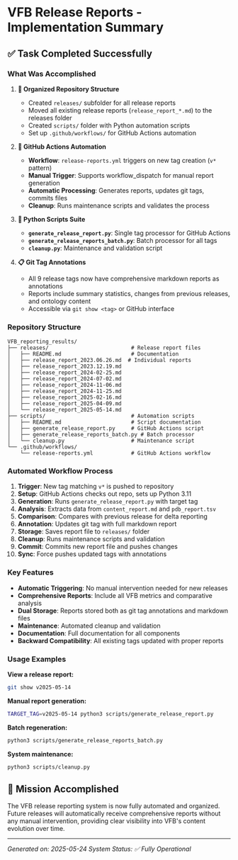 # VFB Release Reports - Implementation Summary

## ✅ Task Completed Successfully

### What Was Accomplished

1. **📁 Organized Repository Structure**
   - Created `releases/` subfolder for all release reports
   - Moved all existing release reports (`release_report_*.md`) to the releases folder
   - Created `scripts/` folder with Python automation scripts
   - Set up `.github/workflows/` for GitHub Actions automation

2. **🤖 GitHub Actions Automation**
   - **Workflow**: `release-reports.yml` triggers on new tag creation (`v*` pattern)
   - **Manual Trigger**: Supports workflow_dispatch for manual report generation
   - **Automatic Processing**: Generates reports, updates git tags, commits files
   - **Cleanup**: Runs maintenance scripts and validates the process

3. **🐍 Python Scripts Suite**
   - **`generate_release_report.py`**: Single tag processor for GitHub Actions
   - **`generate_release_reports_batch.py`**: Batch processor for all tags
   - **`cleanup.py`**: Maintenance and validation script

4. **📋 Git Tag Annotations**
   - All 9 release tags now have comprehensive markdown reports as annotations
   - Reports include summary statistics, changes from previous releases, and ontology content
   - Accessible via `git show <tag>` or GitHub interface

### Repository Structure
```
VFB_reporting_results/
├── releases/                          # Release report files
│   ├── README.md                      # Documentation
│   ├── release_report_2023.06.26.md  # Individual reports
│   ├── release_report_2023.12.19.md
│   ├── release_report_2024-02-25.md
│   ├── release_report_2024-07-02.md
│   ├── release_report_2024-11-06.md
│   ├── release_report_2024-11-25.md
│   ├── release_report_2025-02-16.md
│   ├── release_report_2025-04-09.md
│   └── release_report_2025-05-14.md
├── scripts/                           # Automation scripts
│   ├── README.md                      # Script documentation
│   ├── generate_release_report.py     # GitHub Actions script
│   ├── generate_release_reports_batch.py # Batch processor
│   └── cleanup.py                     # Maintenance script
└── .github/workflows/
    └── release-reports.yml            # GitHub Actions workflow
```

### Automated Workflow Process

1. **Trigger**: New tag matching `v*` is pushed to repository
2. **Setup**: GitHub Actions checks out repo, sets up Python 3.11
3. **Generation**: Runs `generate_release_report.py` with target tag
4. **Analysis**: Extracts data from `content_report.md` and `pdb_report.tsv`
5. **Comparison**: Compares with previous release for delta reporting
6. **Annotation**: Updates git tag with full markdown report
7. **Storage**: Saves report file to `releases/` folder
8. **Cleanup**: Runs maintenance scripts and validation
9. **Commit**: Commits new report file and pushes changes
10. **Sync**: Force pushes updated tags with annotations

### Key Features

- **Automatic Triggering**: No manual intervention needed for new releases
- **Comprehensive Reports**: Include all VFB metrics and comparative analysis
- **Dual Storage**: Reports stored both as git tag annotations and markdown files
- **Maintenance**: Automated cleanup and validation
- **Documentation**: Full documentation for all components
- **Backward Compatibility**: All existing tags updated with proper reports

### Usage Examples

**View a release report:**
```bash
git show v2025-05-14
```

**Manual report generation:**
```bash
TARGET_TAG=v2025-05-14 python3 scripts/generate_release_report.py
```

**Batch regeneration:**
```bash
python3 scripts/generate_release_reports_batch.py
```

**System maintenance:**
```bash
python3 scripts/cleanup.py
```

## 🎯 Mission Accomplished

The VFB release reporting system is now fully automated and organized. Future releases will automatically receive comprehensive reports without any manual intervention, providing clear visibility into VFB's content evolution over time.

---
*Generated on: 2025-05-24*
*System Status: ✅ Fully Operational*
